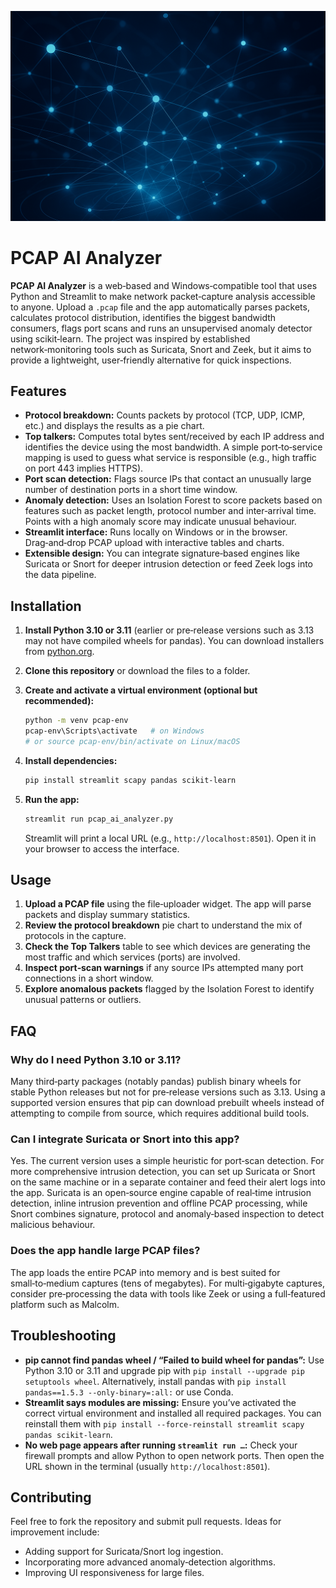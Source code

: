 <!-- Cover image -->
![Cover](cover.png)

# PCAP AI Analyzer

**PCAP AI Analyzer** is a web‑based and Windows‑compatible tool that uses Python and Streamlit to make network packet‑capture analysis accessible to anyone.  Upload a `.pcap` file and the app automatically parses packets, calculates protocol distribution, identifies the biggest bandwidth consumers, flags port scans and runs an unsupervised anomaly detector using scikit‑learn.  The project was inspired by established network‑monitoring tools such as Suricata, Snort and Zeek, but it aims to provide a lightweight, user‑friendly alternative for quick inspections.

## Features

- **Protocol breakdown:** Counts packets by protocol (TCP, UDP, ICMP, etc.) and displays the results as a pie chart.
- **Top talkers:** Computes total bytes sent/received by each IP address and identifies the device using the most bandwidth.  A simple port‑to‑service mapping is used to guess what service is responsible (e.g., high traffic on port 443 implies HTTPS).
- **Port scan detection:** Flags source IPs that contact an unusually large number of destination ports in a short time window.
- **Anomaly detection:** Uses an Isolation Forest to score packets based on features such as packet length, protocol number and inter‑arrival time.  Points with a high anomaly score may indicate unusual behaviour.
- **Streamlit interface:** Runs locally on Windows or in the browser.  Drag‑and‑drop PCAP upload with interactive tables and charts.
 - **Extensible design:** You can integrate signature‑based engines like Suricata or Snort for deeper intrusion detection or feed Zeek logs into the data pipeline.

## Installation

1. **Install Python 3.10 or 3.11** (earlier or pre‑release versions such as 3.13 may not have compiled wheels for pandas).  You can download installers from [python.org](https://www.python.org/downloads/windows/).
2. **Clone this repository** or download the files to a folder.
3. **Create and activate a virtual environment (optional but recommended):**

   ```bash
   python -m venv pcap-env
   pcap-env\Scripts\activate   # on Windows
   # or source pcap-env/bin/activate on Linux/macOS
   ```

4. **Install dependencies:**

   ```bash
   pip install streamlit scapy pandas scikit-learn
   ```

5. **Run the app:**

   ```bash
   streamlit run pcap_ai_analyzer.py
   ```

   Streamlit will print a local URL (e.g., `http://localhost:8501`).  Open it in your browser to access the interface.

## Usage

1. **Upload a PCAP file** using the file‑uploader widget.  The app will parse packets and display summary statistics.
2. **Review the protocol breakdown** pie chart to understand the mix of protocols in the capture.
3. **Check the Top Talkers** table to see which devices are generating the most traffic and which services (ports) are involved.
4. **Inspect port‑scan warnings** if any source IPs attempted many port connections in a short window.
5. **Explore anomalous packets** flagged by the Isolation Forest to identify unusual patterns or outliers.

## FAQ

### Why do I need Python 3.10 or 3.11?

Many third‑party packages (notably pandas) publish binary wheels for stable Python releases but not for pre‑release versions such as 3.13.  Using a supported version ensures that pip can download prebuilt wheels instead of attempting to compile from source, which requires additional build tools.

### Can I integrate Suricata or Snort into this app?

Yes.  The current version uses a simple heuristic for port‑scan detection.  For more comprehensive intrusion detection, you can set up Suricata or Snort on the same machine or in a separate container and feed their alert logs into the app.  Suricata is an open‑source engine capable of real‑time intrusion detection, inline intrusion prevention and offline PCAP processing, while Snort combines signature, protocol and anomaly‑based inspection to detect malicious behaviour.

### Does the app handle large PCAP files?

The app loads the entire PCAP into memory and is best suited for small‑to‑medium captures (tens of megabytes).  For multi‑gigabyte captures, consider pre‑processing the data with tools like Zeek or using a full‑featured platform such as Malcolm.

## Troubleshooting

- **pip cannot find pandas wheel / “Failed to build wheel for pandas”:** Use Python 3.10 or 3.11 and upgrade pip with `pip install --upgrade pip setuptools wheel`.  Alternatively, install pandas with `pip install pandas==1.5.3 --only-binary=:all:` or use Conda.
- **Streamlit says modules are missing:** Ensure you’ve activated the correct virtual environment and installed all required packages.  You can reinstall them with `pip install --force-reinstall streamlit scapy pandas scikit-learn`.
- **No web page appears after running `streamlit run …`:** Check your firewall prompts and allow Python to open network ports.  Then open the URL shown in the terminal (usually `http://localhost:8501`).

## Contributing

Feel free to fork the repository and submit pull requests.  Ideas for improvement include:

- Adding support for Suricata/Snort log ingestion.
- Incorporating more advanced anomaly‑detection algorithms.
- Improving UI responsiveness for large files.
